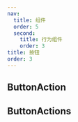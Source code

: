 ```yaml
---
nav:
  title: 组件
  order: 5
  second:
    title: 行为组件
    order: 3
title: 按钮
order: 3
---
```


## ButtonAction

<code src="./demos/buttonaction.tsx" ></code>

## ButtonActions

<code src="./demos/buttonactions.tsx" ></code>
